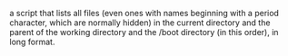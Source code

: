 a script that lists all files (even ones with names beginning with a period character, which are normally hidden) in the current directory and the parent of the working directory and the /boot directory (in this order), in long format.